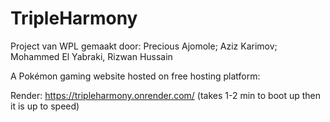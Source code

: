 # TripleHarmony
Project van WPL gemaakt door: Precious Ajomole; Aziz Karimov; Mohammed El Yabraki, Rizwan Hussain

A Pokémon gaming website hosted on free hosting platform:

Render:
https://tripleharmony.onrender.com/ (takes 1-2 min to boot up then it is up to speed)

